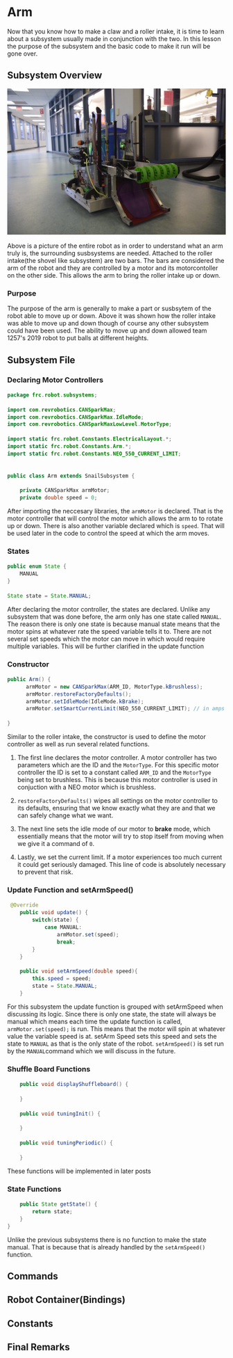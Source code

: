 # Arm

Now that you know how to make a claw and a roller intake, it is time to learn about a subsystem usually made in conjunction with the two. In this lesson the purpose of the subsystem and the basic code to make it run will be gone over.
## Subsystem Overview

![openClaw](img/2019Robot.jpg)

Above is a picture of the entire robot as in order to understand what an arm truly is, the surrounding susbsystems are needed. Attached to the roller intake(the shovel like subsystem) are two bars. The bars are considered the arm of the robot and they are controlled by a motor and its motorcontoller on the other side. This allows the arm to bring the roller intake up or down.

### Purpose

The purpose of the arm is generally to make a part or susbsytem of the robot able to move up or down. Above it was shown how the roller intake was able to move up and down though of course any other subsystem could have been used. The ability to move up and down allowed team 1257's 2019 robot to put balls at different heights.

## Subsystem File

### Declaring Motor Controllers
```java
package frc.robot.subsystems;

import com.revrobotics.CANSparkMax;
import com.revrobotics.CANSparkMax.IdleMode;
import com.revrobotics.CANSparkMaxLowLevel.MotorType;

import static frc.robot.Constants.ElectricalLayout.*;
import static frc.robot.Constants.Arm.*;
import static frc.robot.Constants.NEO_550_CURRENT_LIMIT;


public class Arm extends SnailSubsystem {

    private CANSparkMax armMotor;
    private double speed = 0;
```

After importing the neccesary libraries, the `armMotor` is declared. That is the motor controller that will control the motor which allows the arm to to rotate up or down. There is also another variable declared which is `speed`. That will be used later in the code to control the speed at which the arm moves.
### States
```java
public enum State {
    MANUAL
}

State state = State.MANUAL;
```
After declaring the motor controller, the states are declared. Unlike any subsystem that was done before, the arm only has one state called `MANUAL`. The reason there is only one state is because manual state means that the motor spins at whatever rate the speed variable tells it to. There are not several set speeds which the motor can move in which would require multiple variables. This will be further clarified in the update function
### Constructor

```java
public Arm() {
      armMotor = new CANSparkMax(ARM_ID, MotorType.kBrushless); 
      armMotor.restoreFactoryDefaults();
      armMotor.setIdleMode(IdleMode.kBrake);
      armMotor.setSmartCurrentLimit(NEO_550_CURRENT_LIMIT); // in amps
        
}
```

Similar to the roller intake, the constructor is used to define the motor controller as well as run several related functions. 

1. The first line declares the motor controller. A motor controller has two parameters which are the ID and the `MotorType`. For this specific motor controller the ID is set to a constant called `ARM_ID` and the `MotorType` being set to brushless. This is because this motor controller is used in conjuction with a NEO motor which is brushless.

2. `restoreFactoryDefaults()` wipes all settings on the motor controller to its defaults, ensuring that we know exactly what they are and that we can safely change what we want.

3. The next line sets the idle mode of our motor to **brake** mode, which essentially means that the motor will try to stop itself from moving when we give it a command of `0`.

4. Lastly, we set the current limit. If a motor experiences too much current it could get seriously damaged. This line of code is absolutely necessary to prevent that risk. 
 

### Update Function and setArmSpeed()
```java
 @Override
    public void update() {
        switch(state) {
            case MANUAL:
                armMotor.set(speed);
                break;
        }
    }
    
    public void setArmSpeed(double speed){
        this.speed = speed;
        state = State.MANUAL;
    }
```
For this subsystem the update function is grouped with setArmSpeed when discussing its logic. Since there is only one state, the state will always be manual which means each time the update function is called, `armMotor.set(speed);` is run. This means that the motor will spin at whatever value the variable speed is at. setArm Speed sets this speed and sets the state to `MANUAL` as that is the only state of the robot. `setArmSpeed()` is set run by the `MANUAL`command which we will discuss in the future.
### Shuffle Board Functions

```java
    public void displayShuffleboard() {
      
    }

    public void tuningInit() {

    }

    public void tuningPeriodic() {

    }
```
These functions will be implemented in later posts

### State Functions

```java
    public State getState() {
        return state;
    }
}
```
Unlike the previous subsystems there is no function to make the state manual. That is because that is already handled by the `setArmSpeed()` function.

## Commands


## Robot Container(Bindings)
## Constants
## Final Remarks
